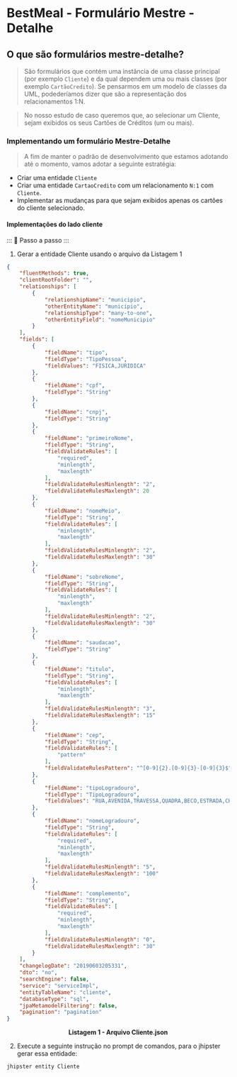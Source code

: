 # BestMeal - Formulário Mestre - Detalhe

## O que são formulários mestre-detalhe?

>São formulários que contém uma instância de uma classe principal (por exemplo `Cliente`) e da qual dependem uma ou mais classes (por exemplo `CartãoCredito`). Se pensarmos em um modelo de classes da UML, podederíamos dizer que são a representação dos relacionamentos 1:N.

>No nosso estudo de caso queremos que, ao selecionar um Cliente, sejam exibidos os seus Cartões de Créditos (um ou mais).

### Implementando um formulário Mestre-Detalhe

> A fim de manter o padrão de desenvolvimento que estamos adotando até o momento, vamos adotar a seguinte estratégia:

- Criar uma entidade `Cliente`
- Criar uma entidade `CartaoCredito` com um relacionamento `N:1` com `Cliente`.
- Implementar as mudanças para que sejam exibidos apenas os cartões do cliente selecionado.

#### Implementações do lado cliente

::: :walking: Passo a passo :::

1. Gerar a entidade Cliente usando o arquivo da Listagem 1

```json
{
    "fluentMethods": true,
    "clientRootFolder": "",
    "relationships": [
        {
            "relationshipName": "municipio",
            "otherEntityName": "municipio",
            "relationshipType": "many-to-one",
            "otherEntityField": "nomeMunicipio"
        }
    ],
    "fields": [
        {
            "fieldName": "tipo",
            "fieldType": "TipoPessoa",
            "fieldValues": "FISICA,JURIDICA"
        },
        {
            "fieldName": "cpf",
            "fieldType": "String"
        },
        {
            "fieldName": "cnpj",
            "fieldType": "String"
        },
        {
            "fieldName": "primeiroNome",
            "fieldType": "String",
            "fieldValidateRules": [
                "required",
                "minlength",
                "maxlength"
            ],
            "fieldValidateRulesMinlength": "2",
            "fieldValidateRulesMaxlength": 20
        },
        {
            "fieldName": "nomeMeio",
            "fieldType": "String",
            "fieldValidateRules": [
                "minlength",
                "maxlength"
            ],
            "fieldValidateRulesMinlength": "2",
            "fieldValidateRulesMaxlength": "30"
        },
        {
            "fieldName": "sobreNome",
            "fieldType": "String",
            "fieldValidateRules": [
                "minlength",
                "maxlength"
            ],
            "fieldValidateRulesMinlength": "2",
            "fieldValidateRulesMaxlength": "30"
        },
        {
            "fieldName": "saudacao",
            "fieldType": "String"
        },
        {
            "fieldName": "titulo",
            "fieldType": "String",
            "fieldValidateRules": [
                "minlength",
                "maxlength"
            ],
            "fieldValidateRulesMinlength": "3",
            "fieldValidateRulesMaxlength": "15"
        },
        {
            "fieldName": "cep",
            "fieldType": "String",
            "fieldValidateRules": [
                "pattern"
            ],
            "fieldValidateRulesPattern": "^[0-9]{2}.[0-9]{3}-[0-9]{3}$"
        },
        {
            "fieldName": "tipoLogradouro",
            "fieldType": "TipoLogradouro",
            "fieldValues": "RUA,AVENIDA,TRAVESSA,QUADRA,BECO,ESTRADA,CHACARA,RODOVIA,VIADUTO,SITIO,FEIRA,SETOR,MORRO,LARGO,FAZENDA"
        },
        {
            "fieldName": "nomeLogradouro",
            "fieldType": "String",
            "fieldValidateRules": [
                "required",
                "minlength",
                "maxlength"
            ],
            "fieldValidateRulesMinlength": "5",
            "fieldValidateRulesMaxlength": "100"
        },
        {
            "fieldName": "complemento",
            "fieldType": "String",
            "fieldValidateRules": [
                "required",
                "minlength",
                "maxlength"
            ],
            "fieldValidateRulesMinlength": "0",
            "fieldValidateRulesMaxlength": "30"
        }
    ],
    "changelogDate": "20190603205331",
    "dto": "no",
    "searchEngine": false,
    "service": "serviceImpl",
    "entityTableName": "cliente",
    "databaseType": "sql",
    "jpaMetamodelFiltering": false,
    "pagination": "pagination"
}

```
<p align="center">
   <strong>Listagem 1 - Arquivo Cliente.json </strong> 
</p>

2. Execute a seguinte instrução no prompt de comandos, para o jhipster gerar essa entidade:

```prompt
jhipster entity Cliente
```



